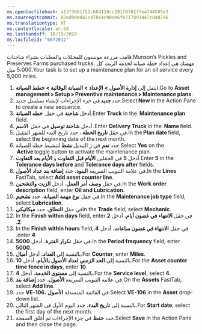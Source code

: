```yaml
---
ms.openlocfilehash: a13f3661f52c684118cc281f8f02ffea744505e3
ms.sourcegitcommit: 82ed9ded42c47064c90ab6fe717893447cd48796
ms.translationtype: HT
ms.contentlocale: ar-SA
ms.lasthandoff: 10/19/2020
ms.locfileid: "6072012"
---
```

<span data-ttu-id="f3878-101">قامت مزرعة مونسون للمخللات والمعلبات بشراء شاحنات.</span><span class="sxs-lookup"><span data-stu-id="f3878-101">Munson’s Pickles and Preserves Farms purchased trucks.</span></span> <span data-ttu-id="f3878-102">مهمتك هي إعداد خطة صيانة لخدمة الزيت كل 5،000 ميل.</span><span class="sxs-lookup"><span data-stu-id="f3878-102">Your task is to set up a maintenance plan for an oil service every 5,000 miles.</span></span>

1.  <span data-ttu-id="f3878-103">انتقل إلى **إدارة الأصول > الإعداد > الصيانة الوقائية > خطط الصيانة**.</span><span class="sxs-lookup"><span data-stu-id="f3878-103">Go to **Asset management > Setup > Preventive maintenance > Maintenance plans**.</span></span> 
2.  <span data-ttu-id="f3878-104">حدد **جديد** في جزء الإجراءات لإنشاء تسلسل جديد.</span><span class="sxs-lookup"><span data-stu-id="f3878-104">Select **New** in the Action Pane to create a new sequence.</span></span> 
3.  <span data-ttu-id="f3878-105">أدخل **شاحنة** في حقل  **خطه الصيانة**.</span><span class="sxs-lookup"><span data-stu-id="f3878-105">Enter **Truck** in the  **Maintenance plan** field.</span></span>
4.  <span data-ttu-id="f3878-106">أدخل **شاحنة توصيل** في حقل  **الاسم** .</span><span class="sxs-lookup"><span data-stu-id="f3878-106">Enter **Delivery Truck** in the  **Name** field.</span></span> 
5.  <span data-ttu-id="f3878-107">في حقل **تاريخ الخطة** ، حدد تاريخ البدء للشهر المقبل.</span><span class="sxs-lookup"><span data-stu-id="f3878-107">In the **Plan date** field, select the beginning date of the next month.</span></span> 
6.  <span data-ttu-id="f3878-108">حدد **نعم** في ز التبديل **نشط** لتنشيط خطه الصيانة.</span><span class="sxs-lookup"><span data-stu-id="f3878-108">Select **Yes** on the  **Active** toggle button to activate the maintenance plan.</span></span> 
7.  <span data-ttu-id="f3878-109">أدخل **5** في الحقلين **الأيام قبل التفاوت** و **الأيام بعد التفاوت**.</span><span class="sxs-lookup"><span data-stu-id="f3878-109">Enter **5** in the **Tolerance days before** and **Tolerance days after** fields.</span></span>
8.  <span data-ttu-id="f3878-110">في علامة التبويب السريعة **البنود**، حدد **إضافة بند عداد الأصول**.</span><span class="sxs-lookup"><span data-stu-id="f3878-110">In the **Lines** FastTab, select **Add asset counter line**.</span></span>
9.  <span data-ttu-id="f3878-111">في حقل **وصف أمر العمل**، أدخل **الزيت والتشحين**.</span><span class="sxs-lookup"><span data-stu-id="f3878-111">In the **Work order description** field, enter **Oil and Lubrication**.</span></span> 
10. <span data-ttu-id="f3878-112">في حقل **نوع مهمة الصيانة**، حدد **تشحيم**.</span><span class="sxs-lookup"><span data-stu-id="f3878-112">In the **Maintenance job type** field, select **Lubrication**.</span></span> 
11. <span data-ttu-id="f3878-113">في حقل **النطاق**، حدد **ميكانيكي**</span><span class="sxs-lookup"><span data-stu-id="f3878-113">In the **Trade** field, select **Mechanic**.</span></span>
12. <span data-ttu-id="f3878-114">في حقل **‬‏‫الانتهاء في غضون أيام‬‏‫**، أدخل **2**.</span><span class="sxs-lookup"><span data-stu-id="f3878-114">In the **Finish within days** field, enter **2**.</span></span> 
13. <span data-ttu-id="f3878-115">في حقل **‬‏‫الانتهاء في غضون ساعات‬‏‫**، أدخل **4**.</span><span class="sxs-lookup"><span data-stu-id="f3878-115">In the **Finish within hours** field, enter **4**.</span></span>
14. <span data-ttu-id="f3878-116">في حقل **تكرار الفترة**، أدخل **5000**.</span><span class="sxs-lookup"><span data-stu-id="f3878-116">In the **Period frequency** field, enter **5000**.</span></span> 
15. <span data-ttu-id="f3878-117">بالنسبة إلى **العداد**، أدخل **أميال**.</span><span class="sxs-lookup"><span data-stu-id="f3878-117">For **Counter**, enter **Miles**.</span></span>
16. <span data-ttu-id="f3878-118">بالنسبة إلى **الحد الزمني لعداد الأصول بالأيام**، أدخل **10**.</span><span class="sxs-lookup"><span data-stu-id="f3878-118">For the **Asset counter time fence in days**, enter **10**.</span></span>
17. <span data-ttu-id="f3878-119">بالنسبة إلى **مستوى الخدمة**، أدخل **4**.</span><span class="sxs-lookup"><span data-stu-id="f3878-119">For the **Service level**, select **4**.</span></span>
18. <span data-ttu-id="f3878-120">في علامة التبويب السريعة **الأصول**، حدد **إضافة بند**.</span><span class="sxs-lookup"><span data-stu-id="f3878-120">On the **Assets** FastTab, select **Add line**.</span></span> 
19. <span data-ttu-id="f3878-121">حدد **VE-106**، في القائمة المنسدلة **الأصول**.</span><span class="sxs-lookup"><span data-stu-id="f3878-121">Select **VE-106** in the **Asset** drop-down list.</span></span> 
20. <span data-ttu-id="f3878-122">بالنسبة إلى **تاريخ البدء**، حدد اليوم الأول في الشهر التالي.</span><span class="sxs-lookup"><span data-stu-id="f3878-122">For **Start date**, select the first day of the next month.</span></span>
21. <span data-ttu-id="f3878-123">حدد **حفظ** في جزء الإجراءات ثم أغلق الصفحة.</span><span class="sxs-lookup"><span data-stu-id="f3878-123">Select **Save** in the Action Pane and then close the page.</span></span>  


